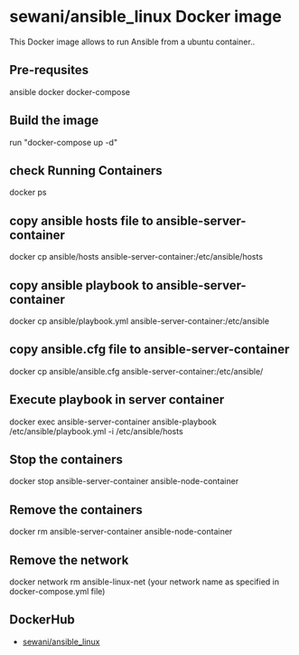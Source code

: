 # sewani/ansible_linux Docker image

This Docker image allows to run Ansible from a ubuntu container..


## Pre-requsites
ansible
docker
docker-compose

## Build the image 
run "docker-compose up -d"

## check Running Containers
docker ps

## copy ansible hosts file to ansible-server-container
docker cp ansible/hosts ansible-server-container:/etc/ansible/hosts

## copy ansible playbook to ansible-server-container
docker cp ansible/playbook.yml ansible-server-container:/etc/ansible

## copy ansible.cfg file to ansible-server-container
docker cp ansible/ansible.cfg ansible-server-container:/etc/ansible/

## Execute playbook  in server container
docker exec ansible-server-container ansible-playbook /etc/ansible/playbook.yml -i /etc/ansible/hosts

## Stop the containers
docker stop ansible-server-container ansible-node-container

## Remove the containers
docker rm ansible-server-container ansible-node-container

## Remove the network
docker network rm ansible-linux-net (your network name as specified in docker-compose.yml file)

## DockerHub
- [sewani/ansible_linux](https://hub.docker.com/repository/docker/sewani/ansible_linux/general)

